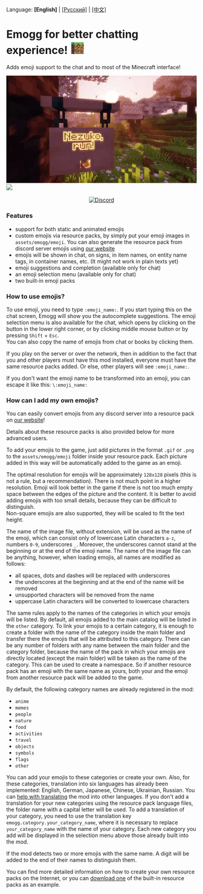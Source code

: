 Language: **[English]** | [[Русский]](preview/README_ru.md) | [[中文]](preview/README_cn.md)

# Emogg for better chatting experienсe! <img src="https://github.com/aratakileo/static.pexty.xyz/blob/main/src/emoji/animated/minecraft.gif?raw=true" height="35"/>
Adds emoji support to the chat and to most of the Minecraft interface!

![](preview/preview-1.gif)
![](preview/preview-2.gif)

<p align="center">
 <a href="https://discord.gg/t5ZqftXG4b">
    <img src="https://img.shields.io/badge/Discord-7289da?style=for-the-badge&logo=discord&logoColor=ffffff" alt="Discord" />
  </a>
</p>

### Features
- support for both static and animated emojis
- custom emojis via resource packs, by simply put your emoji images in `assets/emogg/emoji`. You can also generate the resource pack from discord server emojis using [our website](https://aratakileo.github.io/emogg-resourcepack-maker/)
- emojis will be shown in chat, on signs, in item names, on entity name tags, in container names, etc. (It might not work in plain texts yet)
- emoji suggestions and completion (available only for chat)
- an emoji selection menu (available only for chat)
- two built-in emoji packs

### How to use emojis?
To use emoji, you need to type `:emoji_name:`.
If you start typing this on the chat screen, Emogg will show you the autocomplete suggestions.
The emoji selection menu is also available for the chat,
which opens by clicking on the button in the lower right corner,
or by clicking middle mouse button or by pressing `Shift` + `Esc`.  
You can also copy the name of emojis from chat or books by clicking them.

If you play on the server or over the network,
then in addition to the fact that you and other players must have this mod installed,
everyone must have the same resource packs added.
Or else, other players will see `:emoji_name:`.

If you don't want the emoji name to be transformed into an emoji, you can escape it like this: `\:emoji_name:`

### How can I add my own emojis?
You can easily convert emojis from any discord server into a resource pack on [our website](https://aratakileo.github.io/emogg-resourcepack-maker/)!

Details about these resource packs is also provided below for more advanced users.

To add your emojis to the game,
just add pictures in the format `.gif` or `.png` to the `assets/emogg/emoji` folder inside your resource pack.
Each picture added in this way will be automatically added to the game as an emoji.

The optimal resolution for emojis will be approximately `128x128` pixels (this is not a rule, but a recommendation). There is not much point in a higher resolution. Emoji will look better in the game if there is not too much empty space between the edges of the picture and the content. It is better to avoid adding emojis with too small details, because they can be difficult to distinguish.  
Non-square emojis are also supported, they will be scaled to fit the text height.

The name of the image file, without extension, will be used as the name of the emoji, which can consist only of lowercase Latin characters `a-z`, numbers `0-9`, underscores `_`. Moreover, the underscores cannot stand at the beginning or at the end of the emoji name. The name of the image file can be anything, however, when loading emojis, all names are modified as follows:
- all spaces, dots and dashes will be replaced with underscores
- the underscores at the beginning and at the end of the name will be removed
- unsupported characters will be removed from the name
- uppercase Latin characters will be converted to lowercase characters

The same rules apply to the names of the categories in which your emojis will be listed. By default, all emojis added to the main catalog will be listed in the `other` category. To link your emojis to a certain category, it is enough to create a folder with the name of the category inside the main folder and transfer there the emojis that will be attributed to this category. There can be any number of folders with any name between the main folder and the category folder, because the name of the pack in which your emojis are directly located (except the main folder) will be taken as the name of the category. This can be used to create a namespace. So if another resource pack has an emoji with the same name as yours, both your and the emoji from another resource pack will be added to the game.

By default, the following category names are already registered in the mod:
- `anime`
- `memes`
- `people`
- `nature`
- `food`
- `activities`
- `travel`
- `objects`
- `symbols`
- `flags`
- `other`

You can add your emojis to these categories or create your own. Also, for these categories, translation into six languages has already been implemented: English, German, Japanese, Chinese, Ukrainian, Russian. You can [help with translating](https://github.com/aratakileo/emogg/tree/main/src/main/resources/assets/emogg/lang) the mod into other languages. If you don't add a translation for your new categories using the resource pack language files, the folder name with a capital letter will be used. To add a translation of your category, you need to use the translation key `emogg.category.your_category_name`, where it is necessary to replace `your_category_name` with the name of your category. Each new category you add will be displayed in the selection menu above those already built into the mod.

If the mod detects two or more emojis with the same name. A digit will be added to the end of their names to distinguish them.

You can find more detailed information on how to create your own resource packs on the Internet, or you can [download one](https://github.com/aratakileo/emogg/raw/main/resourcepack/builtin.zip) of the built-in resource packs as an example.
